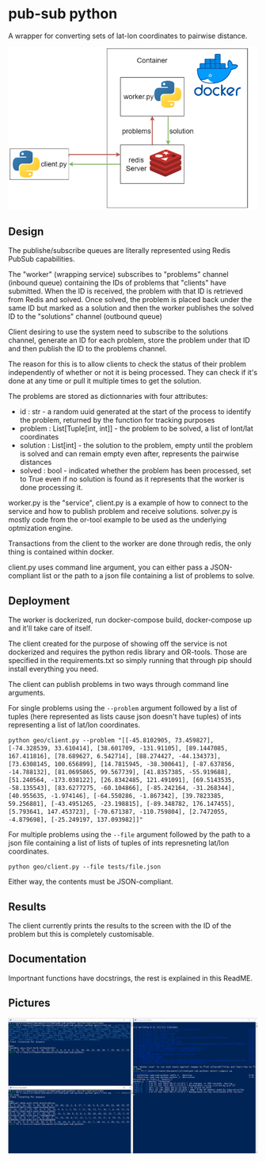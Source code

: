# pub-sub python
A wrapper for converting sets of lat-lon coordinates to pairwise distance.

![Architecture](/resources/architecture.png)
 
 ## Design
 The publishe/subscribe queues are literally represented using Redis PubSub capabilities.

 The "worker" (wrapping service) subscribes to "problems" channel (inbound queue) containing the IDs of problems that "clients" have submitted. When the ID is received, the problem with that ID is retrieved from Redis and solved. Once solved, the problem is placed back under the same ID but marked as a solution and then the worker publishes the solved ID to the "solutions" channel (outbound queue)

 Client desiring to use the system need to subscribe to the solutions channel, generate an ID for each problem, store the problem under that ID and then publish the ID to the problems channel.

 The reason for this is to allow clients to check the status of their problem independently of whether or not it is being processed. They can check if it's done at any time or pull it multiple times to get the solution.

 The problems are stored as dictionnaries with four attributes:
 * id : str - a random uuid generated at the start of the process to identify the problem, returned by the function for tracking purposes
 * problem : List[Tuple[int, int]] - the problem to be solved, a list of lont/lat coordinates
 * solution : List[int] - the solution to the problem, empty until the problem is solved and can remain empty even after, represents the pairwise distances
 * solved : bool - indicated whether the problem has been processed, set to True even if no solution is found as it represents that the worker is done processing it.

 worker.py is the "service", client.py is a example of how to connect to the service and how to publish problem and receive solutions. solver.py is mostly code from the or-tool example to be used as the underlying optmization engine.

 Transactions from the client to the worker are done through redis, the only thing is contained within docker.

 client.py uses command line argument, you can either pass a JSON-compliant list or the path to a json file containing a list of problems to solve.


## Deployment
The worker is dockerized, run docker-compose build, docker-compose up and it'll take care of itself.

The client created for the purpose of showing off the service is not dockerized and requires the python redis library and OR-tools. Those are specified in the requirements.txt so simply running that through pip should install everything you need.

The client can publish problems in two ways through command line arguments.

For single problems using the `--problem` argument followed by a list of tuples (here represented as lists cause json doesn't have tuples) of ints representing a list of lat/lon coordinates.
```
python geo/client.py --problem "[[-45.8102905, 73.459827], [-74.328539, 33.610414], [38.601709, -131.91105], [89.1447085, 167.411816], [78.689627, 6.542714], [88.274427, -44.134373], [73.6308145, 100.656899], [14.7815945, -38.300641], [-87.637856, -14.788132], [81.0695865, 99.567739], [41.8357385, -55.919688], [51.240564, -173.038122], [26.8342485, 121.491091], [69.5143535, -58.135543], [83.6277275, -60.104866], [-85.242164, -31.268344], [40.955635, -1.974146], [-64.550286, -1.867342], [39.7823385, 59.256881], [-43.4951265, -23.198815], [-89.348782, 176.147455], [5.793641, 147.453723], [-70.671387, -110.759804], [2.7472055, -4.879698], [-25.249197, 137.093982]]"
```

For multiple problems using the `--file` argument followed by the path to a json file containing a list of lists of tuples of ints represneting lat/lon coordinates. 

```
python geo/client.py --file tests/file.json
```

Either way, the contents must be JSON-compliant.

## Results
The client currently prints the results to the screen with the ID of the problem but this is completely customisable.

## Documentation
Importnant functions have docstrings, the rest is explained in this ReadME.

## Pictures

![Results](/resources/example_results.png)

